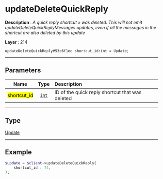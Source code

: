 # updateDeleteQuickReply

**Description** : *A quick reply shortcut &raquo; was deleted\. This will not emit updateDeleteQuickReplyMessages updates, even if all the messages in the shortcut are also deleted by this update*

**Layer** : 214

```tl
updateDeleteQuickReply#53e6f1ec shortcut_id:int = Update;
```

---

## Parameters

| Name | Type | Description |
| :---: | :---: | :--- |
| <mark>shortcut_id</mark> | [`int`](type/int) | ID of the quick reply shortcut that was deleted |

---

## Type

[Update](type/Update)

---

## Example

```php
$update = $client->updateDeleteQuickReply(
	shortcut_id : 74,
);
```